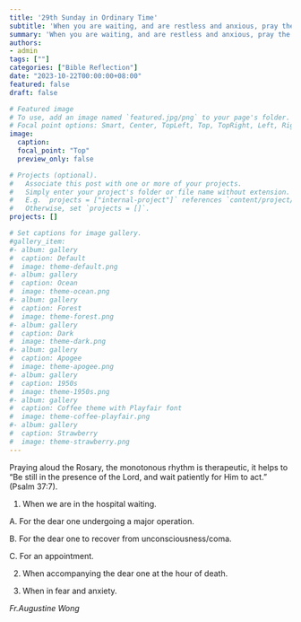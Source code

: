 ```yaml
---
title: '29th Sunday in Ordinary Time'
subtitle: 'When you are waiting, and are restless and anxious, pray the Rosary'
summary: 'When you are waiting, and are restless and anxious, pray the Rosary'
authors:
- admin
tags: [""]
categories: ["Bible Reflection"]
date: "2023-10-22T00:00:00+08:00"
featured: false
draft: false

# Featured image
# To use, add an image named `featured.jpg/png` to your page's folder.
# Focal point options: Smart, Center, TopLeft, Top, TopRight, Left, Right, BottomLeft, Bottom, BottomRight
image:
  caption:
  focal_point: "Top"
  preview_only: false

# Projects (optional).
#   Associate this post with one or more of your projects.
#   Simply enter your project's folder or file name without extension.
#   E.g. `projects = ["internal-project"]` references `content/project/deep-learning/index.md`.
#   Otherwise, set `projects = []`.
projects: []

# Set captions for image gallery.
#gallery_item:
#- album: gallery
#  caption: Default
#  image: theme-default.png
#- album: gallery
#  caption: Ocean
#  image: theme-ocean.png
#- album: gallery
#  caption: Forest
#  image: theme-forest.png
#- album: gallery
#  caption: Dark
#  image: theme-dark.png
#- album: gallery
#  caption: Apogee
#  image: theme-apogee.png
#- album: gallery
#  caption: 1950s
#  image: theme-1950s.png
#- album: gallery
#  caption: Coffee theme with Playfair font
#  image: theme-coffee-playfair.png
#- album: gallery
#  caption: Strawberry
#  image: theme-strawberry.png
---
```

Praying aloud the Rosary, the monotonous rhythm is therapeutic, it helps to “Be still in the presence of the Lord, and wait patiently for Him to act.” (Psalm 37:7).

1. When we are in the hospital waiting.

A. For the dear one undergoing a major operation.

B. For the dear one to recover from unconsciousness/coma.

C. For an appointment.

2. When accompanying the dear one at the hour of death.

3. When in fear and anxiety.

_Fr.Augustine Wong_